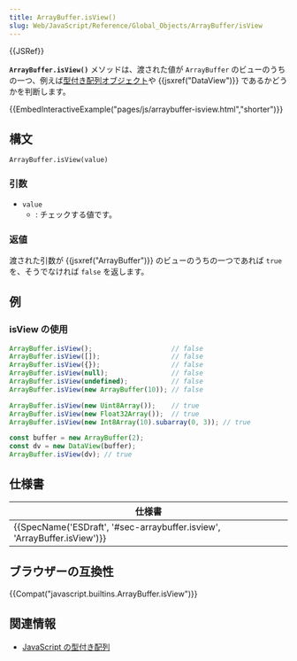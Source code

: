 ```yaml
---
title: ArrayBuffer.isView()
slug: Web/JavaScript/Reference/Global_Objects/ArrayBuffer/isView
---
```


{{JSRef}}

**`ArrayBuffer.isView()`** メソッドは、渡された値が `ArrayBuffer` のビューのうちの一つ、例えば[型付き配列オブジェクト](/ja/docs/Web/JavaScript/Reference/Global_Objects/TypedArray)や {{jsxref("DataView")}} であるかどうかを判断します。

{{EmbedInteractiveExample("pages/js/arraybuffer-isview.html","shorter")}}

## 構文

```
ArrayBuffer.isView(value)
```

### 引数

- `value`
  - : チェックする値です。

### 返値

渡された引数が {{jsxref("ArrayBuffer")}} のビューのうちの一つであれば `true` を、そうでなければ `false` を返します。

## 例

### isView の使用

```js
ArrayBuffer.isView();                    // false
ArrayBuffer.isView([]);                  // false
ArrayBuffer.isView({});                  // false
ArrayBuffer.isView(null);                // false
ArrayBuffer.isView(undefined);           // false
ArrayBuffer.isView(new ArrayBuffer(10)); // false

ArrayBuffer.isView(new Uint8Array());    // true
ArrayBuffer.isView(new Float32Array());  // true
ArrayBuffer.isView(new Int8Array(10).subarray(0, 3)); // true

const buffer = new ArrayBuffer(2);
const dv = new DataView(buffer);
ArrayBuffer.isView(dv); // true
```

## 仕様書

| 仕様書                                                                                           |
| ------------------------------------------------------------------------------------------------ |
| {{SpecName('ESDraft', '#sec-arraybuffer.isview', 'ArrayBuffer.isView')}} |

## ブラウザーの互換性

{{Compat("javascript.builtins.ArrayBuffer.isView")}}

## 関連情報

- [JavaScript の型付き配列](/ja/docs/Web/JavaScript/Typed_arrays)
